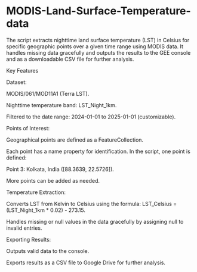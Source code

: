 # MODIS-Land-Surface-Temperature-data
The script extracts nighttime land surface temperature (LST) in Celsius for specific geographic points over a given time range using MODIS data. It handles missing data gracefully and outputs the results to the GEE console and as a downloadable CSV file for further analysis.

Key Features

Dataset:

MODIS/061/MOD11A1 (Terra LST).

Nighttime temperature band: LST_Night_1km.

Filtered to the date range: 2024-01-01 to 2025-01-01 (customizable).

Points of Interest:

Geographical points are defined as a FeatureCollection.

Each point has a name property for identification. In the script, one point is defined:

Point 3: Kolkata, India ([88.3639, 22.5726]).

More points can be added as needed.

Temperature Extraction:

Converts LST from Kelvin to Celsius using the formula:
LST_Celsius = (LST_Night_1km * 0.02) - 273.15.

Handles missing or null values in the data gracefully by assigning null to invalid entries.

Exporting Results:

Outputs valid data to the console.

Exports results as a CSV file to Google Drive for further analysis.
